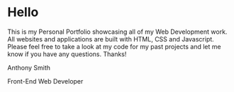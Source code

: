 <h1>Hello</h1>
<p>This is my Personal Portfolio showcasing all of my Web Development work. All websites and applications are built with HTML, CSS and Javascript. Please feel free to take a look at my code for my past projects and let me know if you have any questions. Thanks!</p>
<p>Anthony Smith</p>
<p>Front-End Web Developer</p>
<a href="https://www.anthonysdigital.net>View Portfolio Website</p>View Portfolio</a>
